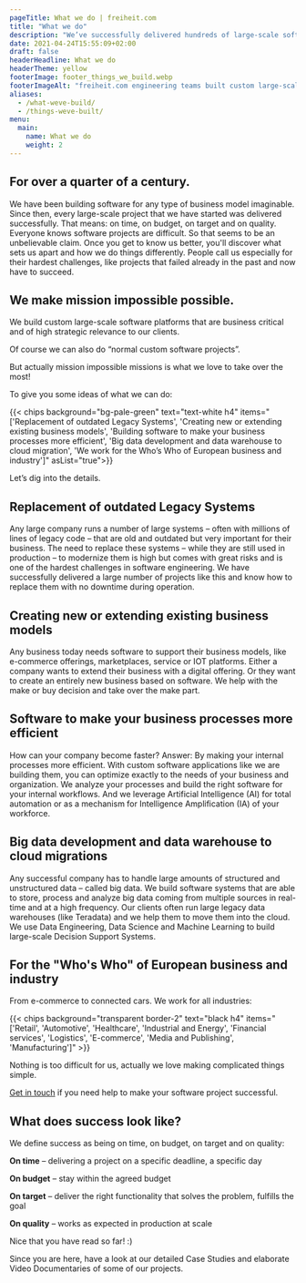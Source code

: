 ```yaml
---
pageTitle: What we do | freiheit.com
title: "What we do"
description: "We’ve successfully delivered hundreds of large-scale software projects. Each system is business-critical to our clients, with millions of users every day."
date: 2021-04-24T15:55:09+02:00
draft: false
headerHeadline: What we do
headerTheme: yellow
footerImage: footer_things_we_build.webp
footerImageAlt: "freiheit.com engineering teams built custom large-scale software."
aliases:
  - /what-weve-build/
  - /things-weve-built/
menu:
  main:
    name: What we do
    weight: 2
---
```


## For over a quarter of a century.

We have been building software for any type of business model imaginable. Since then, every large-scale project that we have started was delivered successfully. That means: on time, on budget, on target and on quality.
Everyone knows software projects are difficult. So that seems to be an unbelievable claim. Once you get to know us better, you'll discover what sets us apart and how we do things differently.
People call us especially for their hardest challenges, like projects that failed already in the past and now have to succeed.

## We make mission impossible possible.

We build custom large-scale software platforms that are business critical and of high strategic relevance to our clients.

Of course we can also do “normal custom software projects”.

But actually mission impossible missions is what we love to take over the most!

To give you some ideas of what we can do:

{{< chips background="bg-pale-green" text="text-white h4" items="['Replacement of outdated Legacy Systems', 'Creating new or extending existing business models', 'Building software to make your business processes more efficient', 'Big data development and data warehouse to cloud migration', 'We work for the Who’s Who of European business and industry']" asList="true">}}

Let’s dig into the details.

## Replacement of outdated Legacy Systems

Any large company runs a number of large systems – often with millions of lines of legacy code – that are old and outdated but very important for their business.
The need to replace these systems – while they are still used in production – to modernize them is high but comes with great risks and is one of the hardest challenges in software engineering.
We have successfully delivered a large number of projects like this and know how to replace them with no downtime during operation.

## Creating new or extending existing business models

Any business today needs software to support their business models, like e-commerce offerings, marketplaces, service or IOT platforms.
Either a company wants to extend their business with a digital offering. Or they want to create an entirely new business based on software.
We help with the make or buy decision and take over the make part.

## Software to make your business processes more efficient

How can your company become faster? Answer: By making your internal processes more efficient.
With custom software applications like we are building them, you can optimize exactly to the needs of your business and organization.
We analyze your processes and build the right software for your internal workflows. And we leverage Artificial Intelligence (AI) for total automation or as a mechanism for Intelligence Amplification (IA) of your workforce.

## Big data development and data warehouse to cloud migrations

Any successful company has to handle large amounts of structured and unstructured data – called big data.
We build software systems that are able to store, process and analyze big data coming from multiple sources in real-time and at a high frequency.
Our clients often run large legacy data warehouses (like Teradata) and we help them to move them into the cloud.
We use Data Engineering, Data Science and Machine Learning to build large-scale Decision Support Systems.

## For the "Who's Who" of European business and industry

From e-commerce to connected cars. We work for all industries:

{{< chips background="transparent border-2" text="black h4" items="['Retail', 'Automotive', 'Healthcare', 'Industrial and Energy', 'Financial services', 'Logistics', 'E-commerce', 'Media and Publishing', 'Manufacturing']" >}}

Nothing is too difficult for us, actually we love making complicated things simple.

[Get in touch](/get-in-touch) if you need help to make your software project successful.

## What does success look like?

We define success as being on time, on budget, on target and on quality:

**On time** – delivering a project on a specific deadline, a specific day

**On budget** – stay within the agreed budget

**On target** – deliver the right functionality that solves the problem, fulfills the goal

**On quality** – works as expected in production at scale

Nice that you have read so far! :)

Since you are here, have a look at our detailed Case Studies and elaborate Video Documentaries of some of our projects.
